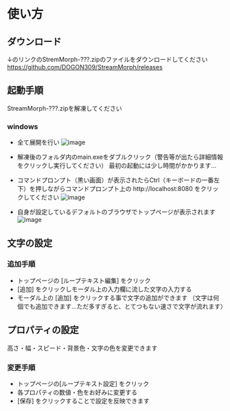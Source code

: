 # 使い方

## ダウンロード
↓のリンクのStremMorph-???.zipのファイルをダウンロードしてください
https://github.com/DOGON309/StreamMorph/releases

## 起動手順
StreamMorph-???.zipを解凍してください
### windows
- 全て展開を行い
![image](https://github.com/user-attachments/assets/9f6532b9-6fcd-4b43-947e-cc809d14acb8)

- 解凍後のフォルダ内のmain.exeをダブルクリック（警告等が出たら詳細情報をクリックし実行してください）
  最初の起動には少し時間がかかります…
- コマンドプロンプト（黒い画面）が表示されたらCtrl（キーボードの一番左下）を押しながらコマンドプロンプト上の http://localhost:8080 をクリックしてください
  ![image](https://github.com/user-attachments/assets/4d92dc5d-a699-49db-8c86-0923968de67f)
- 自身が設定しているデフォルトのブラウザでトップページが表示されます
  ![image](https://github.com/user-attachments/assets/44401ea9-41fc-4da9-8431-c5c9f6a14647)

## 文字の設定
### 追加手順
- トップページの [ループテキスト編集] をクリック
- [追加] をクリックしモーダル上の入力欄に流した文字の入力する
- モーダル上の [追加] をクリックする事で文字の追加ができます
  （文字は何個でも追加できます…ただ多すぎると、とてつもない速さで文字が流れます）

## プロパティの設定
高さ・幅・スピード・背景色・文字の色を変更できます
### 変更手順
- トップページの[ループテキスト設定] をクリック
- 各プロパティの数値・色をお好みに変更する
- [保存] をクリックすることで設定を反映できます
